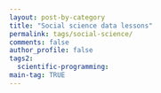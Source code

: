 ```yaml
---
layout: post-by-category
title: "Social science data lessons"
permalink: tags/social-science/
comments: false
author_profile: false
tags2:
  scientific-programming:
main-tag: TRUE
---
```

